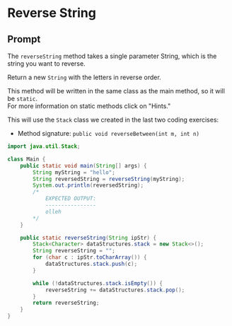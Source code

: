 # Reverse String

## Prompt


The `reverseString` method takes a single parameter String, which is the string you want to reverse.

Return a new `String` with the letters in reverse order.

This method will be written in the same class as the main method, so it will be `static`.  
For more information on static methods click on "Hints."

This will use the `Stack` class we created in the last two coding exercises:

- Method signature: `public void reverseBetween(int m, int n)`

```java
import java.util.Stack;

class Main {
    public static void main(String[] args) {
        String myString = "hello";
        String reversedString = reverseString(myString);
        System.out.println(reversedString);
        /*
            EXPECTED OUTPUT:
            ----------------
            olleh
        */
    }

    public static reverseString(String ipStr) {
        Stack<Character> dataStructures.stack = new Stack<>();
        String reverseString = "";
        for (char c : ipStr.toCharArray()) {
            dataStructures.stack.push(c);
        }

        while (!dataStructures.stack.isEmpty()) {
            reverseString += dataStructures.stack.pop();
        }
        return reverseString;
    }
}
```